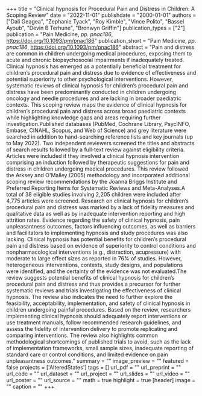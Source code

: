 +++
title = "Clinical hypnosis for Procedural Pain and Distress in Children: A Scoping Review"
date = "2022-11-01"
publishdate = "2000-01-01"
authors = ["Dali Geagea", "Zephanie Tyack", "Roy Kimble", "Vince Polito", "Bassel Ayoub", "Devin B Terhune", "Bronwyn Griffin"]
publication_types = ["2"]
publication = "Pain Medicine, _pp. pnac186_, https://doi.org/10.1093/pm/pnac186"
publication_short = "Pain Medicine, _pp. pnac186_, https://doi.org/10.1093/pm/pnac186"
abstract = "Pain and distress are common in children undergoing medical procedures, exposing them to acute and chronic biopsychosocial impairments if inadequately treated. Clinical hypnosis has emerged as a potentially beneficial treatment for children’s procedural pain and distress due to evidence of effectiveness and potential superiority to other psychological interventions. However, systematic reviews of clinical hypnosis for children’s procedural pain and distress have been predominantly conducted in children undergoing oncology and needle procedures and are lacking in broader paediatric contexts. This scoping review maps the evidence of clinical hypnosis for children’s procedural pain and distress across broad paediatric contexts while highlighting knowledge gaps and areas requiring further investigation.Published databases (PubMed, Cochrane Library, PsycINFO, Embase, CINAHL, Scopus, and Web of Science) and grey literature were searched in addition to hand-searching reference lists and key journals (up to May 2022). Two independent reviewers screened the titles and abstracts of search results followed by a full-text review against eligibility criteria. Articles were included if they involved a clinical hypnosis intervention comprising an induction followed by therapeutic suggestions for pain and distress in children undergoing medical procedures. This review followed the Arksey and O'Malley (2005) methodology and incorporated additional scoping review recommendations by the Joanna Briggs Institute and Preferred Reporting Items for Systematic Reviews and Meta-Analyses.A total of 38 eligible studies involving 2,205 children were included after 4,775 articles were screened. Research on clinical hypnosis for children’s procedural pain and distress was marked by a lack of fidelity measures and qualitative data as well as by inadequate intervention reporting and high attrition rates. Evidence regarding the safety of clinical hypnosis, pain unpleasantness outcomes, factors influencing outcomes, as well as barriers and facilitators to implementing hypnosis and study procedures was also lacking. Clinical hypnosis has potential benefits for children’s procedural pain and distress based on evidence of superiority to control conditions and nonpharmacological interventions (e.g., distraction, acupressure) with moderate to large effect sizes as reported in 76% of studies. However, heterogeneous interventions, contexts, study designs, and populations were identified, and the certainty of the evidence was not evaluated.The review suggests potential benefits of clinical hypnosis for children’s procedural pain and distress and thus provides a precursor for further systematic reviews and trials investigating the effectiveness of clinical hypnosis. The review also indicates the need to further explore the feasibility, acceptability, implementation, and safety of clinical hypnosis in children undergoing painful procedures. Based on the review, researchers implementing clinical hypnosis should adequately report interventions or use treatment manuals, follow recommended research guidelines, and assess the fidelity of intervention delivery to promote replicating and comparing interventions. The review also highlights common methodological shortcomings of published trials to avoid, such as the lack of implementation frameworks, small sample sizes, inadequate reporting of standard care or control conditions, and limited evidence on pain unpleasantness outcomes."
summary = ""
image_preview = ""
featured = false
projects = ['AlteredStates']
tags = []
url_pdf = ""
url_preprint = ""
url_code = ""
url_dataset = ""
url_project = ""
url_slides = ""
url_video = ""
url_poster = ""
url_source = ""
math = true
highlight = true
[header]
image = ""
caption = ""
+++
